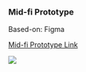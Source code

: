 ### Mid-fi Prototype

Based-on: Figma

[Mid-fi Prototype Link](https://www.figma.com/file/snT0iK8hPYLoF79no4J55D/Mid-fi?node-id=0%3A1)

![](mid-fi.png)

